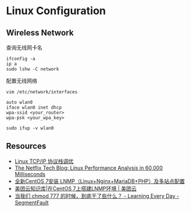 # Linux Configuration

## Wireless Network

查询无线网卡名

    ifconfig -a
    ip a
    sudo lshw -C network

配置无线网络

    vim /etc/network/interfaces

    auto wlan0
    iface wlan0 inet dhcp
    wpa-ssid <your_router>
    wpa-psk <your_wpa_key>

    sudo ifup -v wlan0


## Resources

- [Linux TCP/IP 协议栈调优](http://colobu.com/2014/09/18/linux-tcpip-tuning/)
- [The Netflix Tech Blog: Linux Performance Analysis in 60,000 Milliseconds](http://techblog.netflix.com/2015/11/linux-performance-analysis-in-60s.html)
- [全新CentOS 7安装 LNMP（Linux+Nginx+MariaDB+PHP）及多站点配置](https://www.ifshow.com/the-new-centos-7-install-lnmp-linux-nginx-mariadb-php-and-multi-site-configuration/)
- [美团云知识库|在CentOS 7上搭建LNMP环境 | 美团云](https://mos.meituan.com/library/18/how-to-install-lnmp-on-centos7/)
- [当我们 chmod 777 的时候，到底干了些什么？ - Learning Every Day - SegmentFault](https://segmentfault.com/a/1190000006246645)
